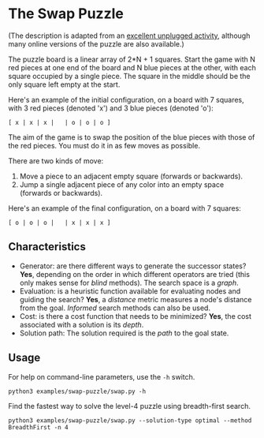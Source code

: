 # The Swap Puzzle

(The description is adapted from an [excellent unplugged activity](https://teachinglondoncomputing.org/resources/inspiring-unplugged-classroom-activities/the-swap-puzzle-activity/), although many online versions of the puzzle are also available.)

The puzzle board is a linear array of 2*N + 1 squares. Start the game with N red
pieces at one end of the board and N blue pieces at the other, with each square
occupied by a single piece. The square in the middle should be the only square
left empty at the start.

Here's an example of the initial configuration, on a board with 7 squares,
with 3 red pieces (denoted 'x') and 3 blue pieces (denoted 'o'):

    [ x | x | x |   | o | o | o ]

The aim of the game is to swap the position of the blue pieces with those of the
red pieces. You must do it in as few moves as possible.

There are two kinds of move:
1. Move a piece to an adjacent empty square (forwards or backwards).
1. Jump a single adjacent piece of any color into an empty space (forwards or backwards).

Here's an example of the final configuration, on a board with 7 squares:

    [ o | o | o |   | x | x | x ]

## Characteristics

- Generator: are there different ways to generate the successor states? **Yes**,
  depending on the order in which different operators are tried (this only makes
  sense for _blind_ methods). The search space is a _graph_.
- Evaluation: is a heuristic function available for evaluating nodes and
  guiding the search? **Yes**, a _distance_ metric measures a node's distance
  from the goal. _Informed_ search methods can also be used.
- Cost: is there a cost function that needs to be minimized? **Yes**, the cost
  associated with a solution is its _depth_.
- Solution path: The solution required is the _path_ to the goal state.

## Usage

For help on command-line parameters, use the `-h` switch.

    python3 examples/swap-puzzle/swap.py -h

Find the fastest way to solve the level-4 puzzle using breadth-first search.

    python3 examples/swap-puzzle/swap.py --solution-type optimal --method BreadthFirst -n 4
